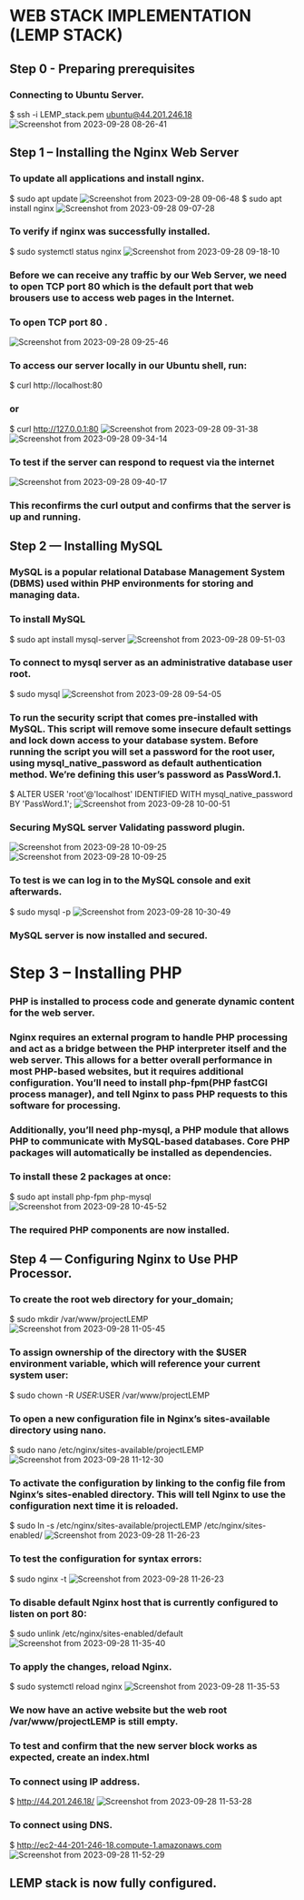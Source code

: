 # WEB STACK IMPLEMENTATION (LEMP STACK)
## Step 0 - Preparing prerequisites
### Connecting to Ubuntu Server.
$ ssh -i LEMP_stack.pem ubuntu@44.201.246.18
![Screenshot from 2023-09-28 08-26-41](https://github.com/PromiseNwachukwu/my-portfolio1/assets/109115304/020c2260-6819-49c9-b1ca-be33ba147edc)

## Step 1 – Installing the Nginx Web Server
### To update all applications and install nginx.
$ sudo apt update
![Screenshot from 2023-09-28 09-06-48](https://github.com/PromiseNwachukwu/my-portfolio1/assets/109115304/0d709827-d705-4f3d-a33a-4bf23782349a)
$ sudo apt install nginx
![Screenshot from 2023-09-28 09-07-28](https://github.com/PromiseNwachukwu/my-portfolio1/assets/109115304/7cb8842d-1cef-4e82-83eb-d54f6ef91384)

### To verify if nginx was successfully installed.
$ sudo systemctl status nginx
![Screenshot from 2023-09-28 09-18-10](https://github.com/PromiseNwachukwu/my-portfolio1/assets/109115304/086fbbab-f6a8-4536-bad0-f6456ec150cf)

### Before we can receive any traffic by our Web Server, we need to open TCP port 80 which is the default port that web brousers use to access web pages in the Internet.
### To open TCP port 80 .
![Screenshot from 2023-09-28 09-25-46](https://github.com/PromiseNwachukwu/my-portfolio1/assets/109115304/28fca649-63f6-4ec3-9d76-d22520843805)

### To access our server locally in our Ubuntu shell, run:
$ curl http://localhost:80
### or
$ curl http://127.0.0.1:80
![Screenshot from 2023-09-28 09-31-38](https://github.com/PromiseNwachukwu/my-portfolio1/assets/109115304/c8fabeb4-1ecd-43e0-8e9a-7813303c604f)
![Screenshot from 2023-09-28 09-34-14](https://github.com/PromiseNwachukwu/my-portfolio1/assets/109115304/e823e4e9-0293-45ac-b71c-22b04174719f)

### To test if the server can respond to request via the internet
![Screenshot from 2023-09-28 09-40-17](https://github.com/PromiseNwachukwu/my-portfolio1/assets/109115304/fb991d15-6c38-48b0-8239-08ab334003e5)
### This reconfirms the curl output and confirms that the server is up and running.

## Step 2 — Installing MySQL
### MySQL is a popular relational Database Management System (DBMS) used within PHP environments for storing and managing data.
### To install MySQL
$ sudo apt install mysql-server
![Screenshot from 2023-09-28 09-51-03](https://github.com/PromiseNwachukwu/my-portfolio1/assets/109115304/d9caf925-c82b-4111-b530-e6521abbcd74)

### To connect to mysql server as an administrative database user root.
$ sudo mysql
![Screenshot from 2023-09-28 09-54-05](https://github.com/PromiseNwachukwu/my-portfolio1/assets/109115304/da4b094b-ed12-45ea-b38b-f73ba61dfe94)

### To run the security script that comes pre-installed with MySQL. This script will remove some insecure default settings and lock down access to your database system. Before running the script you will set a password for the root user, using mysql_native_password as default authentication method. We’re defining this user’s password as PassWord.1.
$ ALTER USER 'root'@'localhost' IDENTIFIED WITH mysql_native_password BY 'PassWord.1';
![Screenshot from 2023-09-28 10-00-51](https://github.com/PromiseNwachukwu/my-portfolio1/assets/109115304/7a433040-437b-4b82-8a47-90450e31e6e0)

### Securing MySQL server  Validating password plugin.
![Screenshot from 2023-09-28 10-09-25](https://github.com/PromiseNwachukwu/my-portfolio1/assets/109115304/fcf8aca6-6ee6-4b68-a1e0-3bb130ae5773)
![Screenshot from 2023-09-28 10-09-25](https://github.com/PromiseNwachukwu/my-portfolio1/assets/109115304/f8636b6d-16e1-40ae-aa22-a5750e8db584)

### To test is we can log in to the MySQL console and exit afterwards.
$ sudo mysql -p
![Screenshot from 2023-09-28 10-30-49](https://github.com/PromiseNwachukwu/my-portfolio1/assets/109115304/11df8f39-19f7-4ef7-ad9b-155398a25c17)

### MySQL server is now installed and secured.

# Step 3 – Installing PHP
### PHP is installed to process code and generate dynamic content for the web server.
### Nginx requires an external program to handle PHP processing and act as a bridge between the PHP interpreter itself and the web server. This allows for a better overall performance in most PHP-based websites, but it requires additional configuration. You’ll need to install php-fpm(PHP fastCGI process manager), and tell Nginx to pass PHP requests to this software for processing. 
### Additionally, you’ll need php-mysql, a PHP module that allows PHP to communicate with MySQL-based databases. Core PHP packages will automatically be installed as dependencies.
### To install these 2 packages at once:
$ sudo apt install php-fpm php-mysql
![Screenshot from 2023-09-28 10-45-52](https://github.com/PromiseNwachukwu/my-portfolio1/assets/109115304/c191d92a-92cb-4883-9917-bcc51beb8a87)
### The required PHP components are now installed.

## Step 4 — Configuring Nginx to Use PHP Processor.
### To create the root web directory for your_domain;
$ sudo mkdir /var/www/projectLEMP
![Screenshot from 2023-09-28 11-05-45](https://github.com/PromiseNwachukwu/my-portfolio1/assets/109115304/563ee45f-d1bf-4e28-8769-78fdcd193042)

### To assign ownership of the directory with the $USER environment variable, which will reference your current system user:
$ sudo chown -R $USER:$USER /var/www/projectLEMP

### To open a new configuration file in Nginx’s sites-available directory using nano.
$ sudo nano /etc/nginx/sites-available/projectLEMP
![Screenshot from 2023-09-28 11-12-30](https://github.com/PromiseNwachukwu/my-portfolio1/assets/109115304/57f40113-58fa-42e6-ac8f-690191a61885)

### To activate the configuration by linking to the config file from Nginx’s sites-enabled directory. This will tell Nginx to use the configuration next time it is reloaded. 
$ sudo ln -s /etc/nginx/sites-available/projectLEMP /etc/nginx/sites-enabled/
![Screenshot from 2023-09-28 11-26-23](https://github.com/PromiseNwachukwu/my-portfolio1/assets/109115304/fefd0242-8fbc-44a2-b51b-048772f34c8c)

### To test the configuration for syntax errors:
$ sudo nginx -t
![Screenshot from 2023-09-28 11-26-23](https://github.com/PromiseNwachukwu/my-portfolio1/assets/109115304/fefd0242-8fbc-44a2-b51b-048772f34c8c)

### To disable default Nginx host that is currently configured to listen on port 80:
$ sudo unlink /etc/nginx/sites-enabled/default
![Screenshot from 2023-09-28 11-35-40](https://github.com/PromiseNwachukwu/my-portfolio1/assets/109115304/77288ff2-83f7-4a80-8436-70b8fbc66be5)

### To apply the changes, reload Nginx.
$ sudo systemctl reload nginx
![Screenshot from 2023-09-28 11-35-53](https://github.com/PromiseNwachukwu/my-portfolio1/assets/109115304/aad063c0-a7b5-4d4e-a499-faf83bd7a814)

### We now have an active website but the web root /var/www/projectLEMP is still empty.
### To  test and confirm that the new server block works as expected, create an index.html

### To connect using IP address.
$ http://44.201.246.18/
![Screenshot from 2023-09-28 11-53-28](https://github.com/PromiseNwachukwu/my-portfolio1/assets/109115304/a5160f29-4292-44ba-946c-dfd6a9c3abb0)

### To connect using DNS.
$ http://ec2-44-201-246-18.compute-1.amazonaws.com
![Screenshot from 2023-09-28 11-52-29](https://github.com/PromiseNwachukwu/my-portfolio1/assets/109115304/813a44c4-9c09-420c-98d0-5a66ad2f39da)

## LEMP stack is now fully configured.
